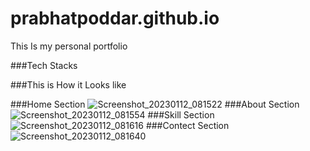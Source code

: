 # prabhatpoddar.github.io
This Is my personal portfolio

###Tech Stacks

###This is How it Looks like

###Home Section
![Screenshot_20230112_081522](https://user-images.githubusercontent.com/98205449/212097611-a6822477-beba-4335-b9ef-bd97f7255403.png)
###About Section
![Screenshot_20230112_081554](https://user-images.githubusercontent.com/98205449/212097634-6de3859d-e02e-4e76-bb14-b6c266afa3b1.png)
###Skill Section
![Screenshot_20230112_081616](https://user-images.githubusercontent.com/98205449/212097656-0cc787d9-cb94-470c-97b8-5e42e37b28c6.png)
###Contect Section
![Screenshot_20230112_081640](https://user-images.githubusercontent.com/98205449/212097680-8a8a46ee-51d7-4ae0-a8f3-7f29187a193b.png)
